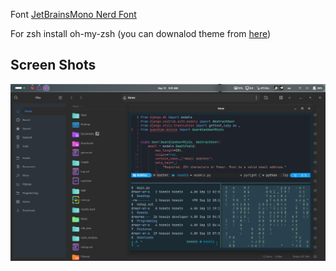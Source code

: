 Font [JetBrainsMono Nerd Font](https://www.nerdfonts.com/font-downloads)

For zsh install oh-my-zsh (you can downalod theme from [here](https://github.com/SyHoMadara/zsh-theme))

## Screen Shots
![General](./images/general.png)
